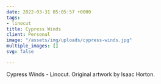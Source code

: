 ```yaml
---
date: 2022-03-31 05:05:57 +0000
tags:
- linocut
title: Cypress Winds
client: Personal
image: "/assets/img/uploads/cypress-winds.jpg"
multiple_images: []
svg: false

---
```

Cypress Winds - Linocut. Original artwork by Isaac Horton.
